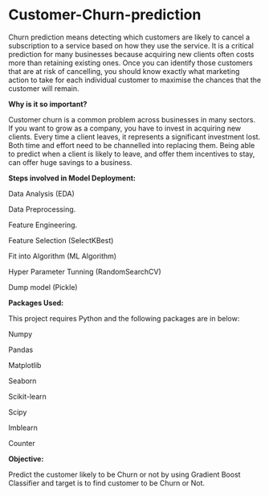 # Customer-Churn-prediction

Churn prediction means detecting which customers are likely to cancel a subscription to a service based on how they use the service. It is a critical prediction for many businesses because acquiring new clients often costs more than retaining existing ones. Once you can identify those customers that are at risk of cancelling, you should know exactly what marketing action to take for each individual customer to maximise the chances that the customer will remain.

**Why is it so important?**

Customer churn is a common problem across businesses in many sectors. If you want to grow as a company, you have to invest in acquiring new clients. Every time a client leaves, it represents a significant investment lost. Both time and effort need to be channelled into replacing them. Being able to predict when a client is likely to leave, and offer them incentives to stay, can offer huge savings to a business.

**Steps involved in Model Deployment:**

Data Analysis (EDA)

Data Preprocessing.

Feature Engineering.

Feature Selection (SelectKBest)

Fit into Algorithm (ML Algorithm)

Hyper Parameter Tunning (RandomSearchCV)

Dump model (Pickle)


**Packages Used:**

This project requires Python and the following packages are in below:

Numpy

Pandas

Matplotlib

Seaborn

Scikit-learn

Scipy

Imblearn

Counter


**Objective:**

Predict the customer likely to be Churn or not by using Gradient Boost Classifier and target is to find customer to be Churn or Not.
